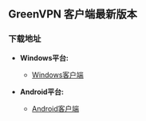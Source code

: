 ## GreenVPN 客户端最新版本
### 下载地址
- **Windows平台:**
  * [Windows客户端](https://raw.githubusercontent.com/newbreedlimited/greenvpn-win/master/GreenVPN_1.02.zip)

- **Android平台:**
  * [Android客户端]()

